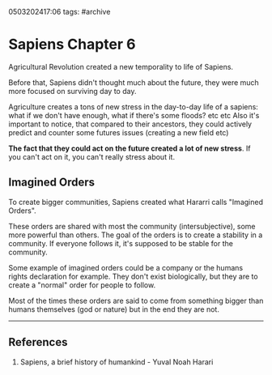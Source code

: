 0503202417:06
tags: #archive 
# Sapiens Chapter 6

Agricultural Revolution created a new temporality to life of Sapiens.

Before that, Sapiens didn't thought much about the future, they were much more focused on surviving day to day.

Agriculture creates a tons of new stress in the day-to-day life of a sapiens: what if we don't have enough, what if there's some floods? etc etc
Also it's important to notice, that compared to their ancestors, they could actively predict and counter some futures issues (creating a new field etc)

**The fact that they could act on the future created a lot of new stress**. 
If you can't act on it, you can't really stress about it.
## Imagined Orders
To create bigger communities, Sapiens created what Hararri calls "Imagined Orders".

These orders are shared with most the community (intersubjective), some more powerful than others. The goal of the orders is to create a stability in a community. If everyone follows it, it's supposed to be stable for the community.

Some example of imagined orders could be a company or the humans rights declaration for example. They don't exist biologically, but they are to create a "normal" order for people to follow.

Most of the times these orders are said to come from something bigger than humans themselves (god or nature) but in the end they are not.


---
## References
1. Sapiens, a brief history of humankind - Yuval Noah Harari